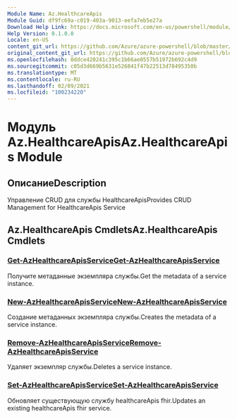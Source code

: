 ```yaml
---
Module Name: Az.HealthcareApis
Module Guid: df9fc69a-c019-403a-9013-eefa7eb5e27a
Download Help Link: https://docs.microsoft.com/en-us/powershell/module/az.healthcareapis
Help Version: 0.1.0.0
Locale: en-US
content_git_url: https://github.com/Azure/azure-powershell/blob/master/src/HealthcareApis/HealthcareApis/help/Az.HealthcareApis.md
original_content_git_url: https://github.com/Azure/azure-powershell/blob/master/src/HealthcareApis/HealthcareApis/help/Az.HealthcareApis.md
ms.openlocfilehash: 8ddce420241c395c1b66ae0557b51972b692c4d9
ms.sourcegitcommit: c05d3d669b5631e526841f47b22513d78495350b
ms.translationtype: MT
ms.contentlocale: ru-RU
ms.lasthandoff: 02/09/2021
ms.locfileid: "100234220"
---
```

# <span data-ttu-id="24a8c-101">Модуль Az.HealthcareApis</span><span class="sxs-lookup"><span data-stu-id="24a8c-101">Az.HealthcareApis Module</span></span>
## <span data-ttu-id="24a8c-102">Описание</span><span class="sxs-lookup"><span data-stu-id="24a8c-102">Description</span></span>
<span data-ttu-id="24a8c-103">Управление CRUD для службы HealthcareApis</span><span class="sxs-lookup"><span data-stu-id="24a8c-103">Provides CRUD Management for HealthcareApis Service</span></span>

## <span data-ttu-id="24a8c-104">Az.HealthcareApis Cmdlets</span><span class="sxs-lookup"><span data-stu-id="24a8c-104">Az.HealthcareApis Cmdlets</span></span>
### [<span data-ttu-id="24a8c-105">Get-AzHealthcareApisService</span><span class="sxs-lookup"><span data-stu-id="24a8c-105">Get-AzHealthcareApisService</span></span>](Get-AzHealthcareApisService.md)
<span data-ttu-id="24a8c-106">Получите метаданные экземпляра службы.</span><span class="sxs-lookup"><span data-stu-id="24a8c-106">Get the metadata of a service instance.</span></span>

### [<span data-ttu-id="24a8c-107">New-AzHealthcareApisService</span><span class="sxs-lookup"><span data-stu-id="24a8c-107">New-AzHealthcareApisService</span></span>](New-AzHealthcareApisService.md)
<span data-ttu-id="24a8c-108">Создание метаданных экземпляра службы.</span><span class="sxs-lookup"><span data-stu-id="24a8c-108">Creates the metadata of a service instance.</span></span>

### [<span data-ttu-id="24a8c-109">Remove-AzHealthcareApisService</span><span class="sxs-lookup"><span data-stu-id="24a8c-109">Remove-AzHealthcareApisService</span></span>](Remove-AzHealthcareApisService.md)
<span data-ttu-id="24a8c-110">Удаляет экземпляр службы.</span><span class="sxs-lookup"><span data-stu-id="24a8c-110">Deletes a service instance.</span></span>

### [<span data-ttu-id="24a8c-111">Set-AzHealthcareApisService</span><span class="sxs-lookup"><span data-stu-id="24a8c-111">Set-AzHealthcareApisService</span></span>](Set-AzHealthcareApisService.md)
<span data-ttu-id="24a8c-112">Обновляет существующую службу healthcareApis fhir.</span><span class="sxs-lookup"><span data-stu-id="24a8c-112">Updates an existing healthcareApis fhir service.</span></span>

